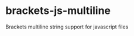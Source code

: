 brackets-js-multiline
=====================

Brackets multiline string support for javascript files
